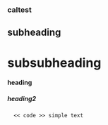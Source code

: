 ### caltest
## subheading
# subsubheading
#### heading
##### heading2

<code> <git clone url>
<< code >> 
simple text